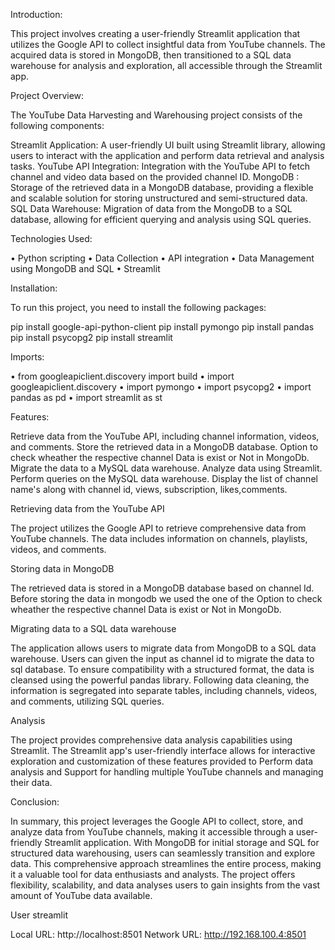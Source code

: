 Introduction:

This project involves creating a user-friendly Streamlit application that utilizes the Google API to collect insightful data from YouTube channels. The acquired data is stored in MongoDB, then transitioned to a SQL data warehouse for analysis and exploration, all accessible through the Streamlit app.

Project Overview:

The YouTube Data Harvesting and Warehousing project consists of the following components:

Streamlit Application: A user-friendly UI built using Streamlit library, allowing users to interact with the application and perform data retrieval and analysis tasks.
YouTube API Integration: Integration with the YouTube API to fetch channel and video data based on the provided channel ID.
MongoDB : Storage of the retrieved data in a MongoDB database, providing a flexible and scalable solution for storing unstructured and semi-structured data.
SQL Data Warehouse: Migration of data from the MongoDB to a SQL database, allowing for efficient querying and analysis using SQL queries.

Technologies Used:

•	Python scripting
•	Data Collection
•	API integration
•	Data Management using MongoDB and SQL
•	Streamlit

Installation:

To run this project, you need to install the following packages:

pip install google-api-python-client
pip install pymongo
pip install pandas
pip install psycopg2
pip install streamlit

Imports:

•	from googleapiclient.discovery import build
•	import googleapiclient.discovery
•	import pymongo
•	import psycopg2
•	import pandas as pd
•	import streamlit as st

Features:

Retrieve data from the YouTube API, including channel information, videos, and comments.
Store the retrieved data in a MongoDB database. Option to check wheather the respective channel Data is exist or Not in MongoDb.
Migrate the data to a MySQL data warehouse.
Analyze data using Streamlit.
Perform queries on the MySQL data warehouse.
Display the list of channel name's along with channel id, views, subscription, likes,comments.

Retrieving data from the YouTube API

The project utilizes the Google API to retrieve comprehensive data from YouTube channels. The data includes information on channels, playlists, videos, and comments.

Storing data in MongoDB

The retrieved data is stored in a MongoDB database based on channel Id. Before storing the data in mongodb we used the one of the Option to check wheather the respective channel Data is exist or Not in MongoDb.

Migrating data to a SQL data warehouse

The application allows users to migrate data from MongoDB to a SQL data warehouse. Users can given the input as channel id to migrate the data to sql database. To ensure compatibility with a structured format, the data is cleansed using the powerful pandas library. Following data cleaning, the information is segregated into separate tables, including channels, videos, and comments, utilizing SQL queries.

Analysis

The project provides comprehensive data analysis capabilities using Streamlit. The Streamlit app's user-friendly interface allows for interactive exploration and customization of these  features provided to Perform data analysis and Support for handling multiple YouTube channels and managing their data.

Conclusion:

In summary, this project leverages the Google API to collect, store, and analyze data from YouTube channels, making it accessible through a user-friendly Streamlit application. With MongoDB for initial storage and SQL for structured data warehousing, users can seamlessly transition and explore data. This comprehensive approach streamlines the entire process, making it a valuable tool for data enthusiasts and analysts. The project offers flexibility, scalability, and data analyses users to gain insights from the vast amount of YouTube data available.

User streamlit

 Local URL: http://localhost:8501
 Network URL: http://192.168.100.4:8501
